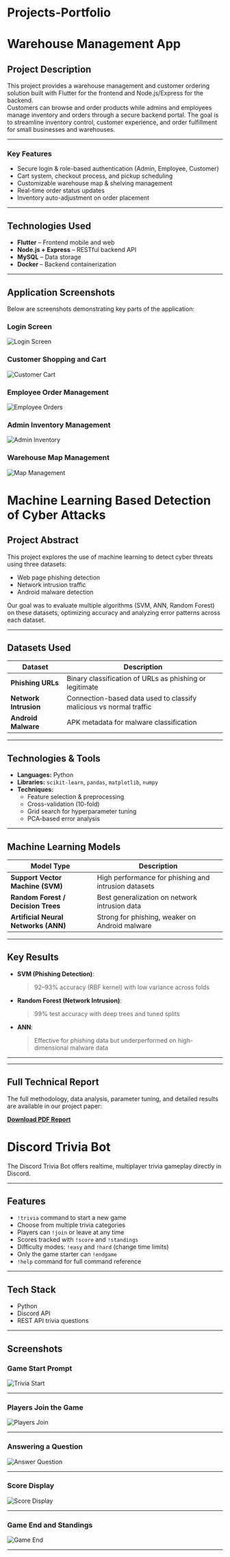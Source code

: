 # Projects-Portfolio

# Warehouse Management App

## Project Description

This project provides a warehouse management and customer ordering solution built with Flutter for the frontend and Node.js/Express for the backend.  
Customers can browse and order products while admins and employees manage inventory and orders through a secure backend portal.
The goal is to streamline inventory control, customer experience, and order fulfillment for small businesses and warehouses.

---


### Key Features

- Secure login & role-based authentication (Admin, Employee, Customer)
- Cart system, checkout process, and pickup scheduling
- Customizable warehouse map & shelving management
- Real-time order status updates
- Inventory auto-adjustment on order placement

---

## Technologies Used

- **Flutter** – Frontend mobile and web
- **Node.js + Express** – RESTful backend API
- **MySQL** – Data storage
- **Docker** – Backend containerization

---

## Application Screenshots

Below are screenshots demonstrating key parts of the application:

### Login Screen
![Login Screen](Screenshots/login_screen.png)

### Customer Shopping and Cart
![Customer Cart](Screenshots/customer_cart.png)

### Employee Order Management
![Employee Orders](Screenshots/employee_manage_orders.png)

### Admin Inventory Management
![Admin Inventory](Screenshots/admin_inventory_screen.png)

### Warehouse Map Management
![Map Management](Screenshots/warehouse_map.png)







# Machine Learning Based Detection of Cyber Attacks


## Project Abstract

This project explores the use of machine learning to detect cyber threats using three datasets:  
- Web page phishing detection  
- Network intrusion traffic  
- Android malware detection  

Our goal was to evaluate multiple algorithms (SVM, ANN, Random Forest) on these datasets, optimizing accuracy and analyzing error patterns across each dataset.

---

## Datasets Used

| Dataset                     | Description                                                                 |
|-----------------------------|-----------------------------------------------------------------------------|
| **Phishing URLs**           | Binary classification of URLs as phishing or legitimate                     |
| **Network Intrusion**       | Connection-based data used to classify malicious vs normal traffic          |
| **Android Malware**         | APK metadata for malware classification                                     |

---

## Technologies & Tools

- **Languages:** Python
- **Libraries:** `scikit-learn`, `pandas`, `matplotlib`, `numpy`
- **Techniques:**  
  - Feature selection & preprocessing  
  - Cross-validation (10-fold)  
  - Grid search for hyperparameter tuning  
  - PCA-based error analysis

---

##  Machine Learning Models

| Model Type           | Description |
|----------------------|-------------|
| **Support Vector Machine (SVM)** | High performance for phishing and intrusion datasets |
| **Random Forest / Decision Trees** | Best generalization on network intrusion data |
| **Artificial Neural Networks (ANN)** | Strong for phishing, weaker on Android malware |

---

## Key Results

- **SVM (Phishing Detection)**:  
  > 92–93% accuracy (RBF kernel) with low variance across folds  
- **Random Forest (Network Intrusion)**:  
  > 99% test accuracy with deep trees and tuned splits  
- **ANN**:  
  > Effective for phishing data but underperformed on high-dimensional malware data

---


---

## Full Technical Report

The full methodology, data analysis, parameter tuning, and detailed results are available in our project paper:

[**Download PDF Report**](docs/ML_Cyber_Attack_Detection.pdf)






#  Discord Trivia Bot

The Discord Trivia Bot offers realtime, multiplayer trivia gameplay directly in Discord.

---

##  Features

- `!trivia` command to start a new game
- Choose from multiple trivia categories
- Players can `!join` or leave at any time
- Scores tracked with `!score` and `!standings`
- Difficulty modes: `!easy` and `!hard` (change time limits)
- Only the game starter can `!endgame`
- `!help` command for full command reference

---

## Tech Stack

- Python 
- Discord API
- REST API trivia questions

---

## Screenshots

### Game Start Prompt
![Trivia Start](Screenshots/Discord_Trivia_Bot%201.png)

---

### Players Join the Game
![Players Join](Screenshots/Discord%20Trivia%20Bot%202.png)

---

### Answering a Question
![Answer Question](Screenshots/Discord%20Trivia%20Bot%203.png)

---

### Score Display
![Score Display](Screenshots/Discord%20Trivia%20Bot%204.png)

---

### Game End and Standings
![Game End](Screenshots/Discord%20Trivia%20Bot%205.png)


---





